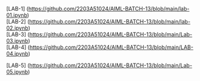 [LAB-1] (https://github.com/2203A51024/AIML-BATCH-13/blob/main/lab-01.ipynb)  
[LAB-2] (https://github.com/2203A51024/AIML-BATCH-13/blob/main/lab-02.ipynb)   
[LAB-3] (https://github.com/2203A51024/AIML-BATCH-13/blob/main/Lab-03.ipynb)  
[LAB-4] (https://github.com/2203A51024/AIML-BATCH-13/blob/main/LAB-04.ipynb)  

[LAB-5] (https://github.com/2203A51024/AIML-BATCH-13/blob/main/Lab-05.ipynb)  


